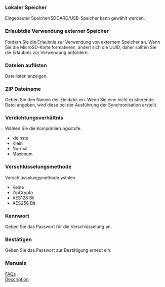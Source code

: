 ### Lokaler Speicher  

Eingebauter Speicher/SDCARD/USB-Speicher kann gewählt werden.   

### Erlaubtdie Verwendung externer Speicher  

Fordern Sie die Erlaubnis zur Verwendung von externem Speicher an. Wenn Sie die MicroSD-Karte formatieren, ändert sich die UUID, daher sollten Sie die Erlaubnis zur Verwendung anfordern.   

### Dateien auflisten  

Dateilisten anzeigen.   

### ZIP Dateiname  

Geben Sie den Namen der Zieldatei ein. Wenn Sie eine nicht existierende Datei angeben, wird diese bei der Ausführung der Synchronisation erstellt.   

### Verdichtungsverhältnis  

Wählen Sie die Komprimierungsstufe.  

- kleinste  
- Klein  
- Normal  
- Maximum  

### Verschlüsselungsmethode  
Verschlüsselungsmethode wählen  

- Keine  
- ZipCrypto  
- AES128 Bit  
- AES256 Bit   

### Kennwort  

Geben Sie das Passwort für die Verschlüsselung an.   

### Bestätigen  

Geben Sie das Passwort zur Bestätigung erneut ein.   

### Manuals  
[FAQs](https://sentaroh.github.io/Documents/SMBSync3/SMBSync3_FAQ_EN.htm)  
[Description](https://sentaroh.github.io/Documents/SMBSync3/SMBSync3_Desc_EN.htm)  
